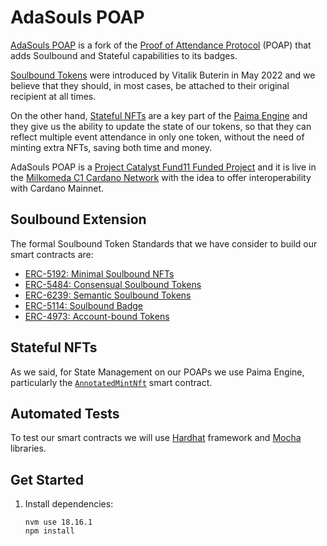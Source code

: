 
# AdaSouls POAP

[AdaSouls POAP](https://AdaSouls.io) is a fork of the [Proof of Attendance Protocol](https://poap.xyz/) (POAP) that adds Soulbound and Stateful capabilities to its badges.

[Soulbound Tokens](https://deliverypdf.ssrn.com/delivery.php?ID=231116021119088068031090117103064121018062034043090044011064091076101007106088114104029123096099014032005001116003118013081096037012043042080122112114064095064117102042013042095102024092097004087103002112027064092027095011120078005087097126067100011113&EXT=pdf&INDEX=TRUE) were introduced by Vitalik Buterin in May 2022 and we believe that they should, in most cases, be attached to their original recipient at all times.

On the other hand, [Stateful NFTs](https://docs.paimastudios.com/home/smart-contracts/evm/deploy-stateful-nft) are a key part of the [Paima Engine](https://docs.paimastudios.com/) and they give us the ability to update the state of our tokens, so that they can reflect multiple event attendance in only one token, without the need of minting extra NFTs, saving both time and money.

AdaSouls POAP is a [Project Catalyst Fund11 Funded Project](https://projectcatalyst.io/funds/11/cardano-open-developers/poap-in-cardano) and it is live in the [Milkomeda C1 Cardano Network](https://docs.milkomeda.com/home/intro-c1) with the idea to offer interoperability with Cardano Mainnet.

## Soulbound Extension

The formal Soulbound Token Standards that we have consider to build our smart contracts are:

- [ERC-5192: Minimal Soulbound NFTs](https://eips.ethereum.org/EIPS/eip-5192)
- [ERC-5484: Consensual Soulbound Tokens](https://eips.ethereum.org/EIPS/eip-5484)
- [ERC-6239: Semantic Soulbound Tokens](https://eips.ethereum.org/EIPS/eip-6239)
- [ERC-5114: Soulbound Badge](https://eips.ethereum.org/EIPS/eip-5114)
- [ERC-4973: Account-bound Tokens](https://eips.ethereum.org/EIPS/eip-4973)

## Stateful NFTs

As we said, for State Management on our POAPs we use Paima Engine, particularly the [`AnnotatedMintNft`](https://docs.paimastudios.com/home/libraries/evm-contracts/solidity/generated-docs#annotatedmintnft) smart contract. 

## Automated Tests
To test our smart contracts we will use [Hardhat](https://hardhat.org/) framework and [Mocha](https://mochajs.org/) libraries.


## Get Started

1. Install dependencies:

    ```
    nvm use 18.16.1
    npm install
    ```